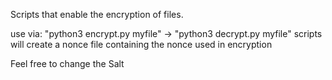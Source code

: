 Scripts that enable the encryption of files. 

use via: "python3 encrypt.py myfile" -> "python3 decrypt.py myfile"
scripts will create a nonce file containing the nonce used in encryption

Feel free to change the Salt